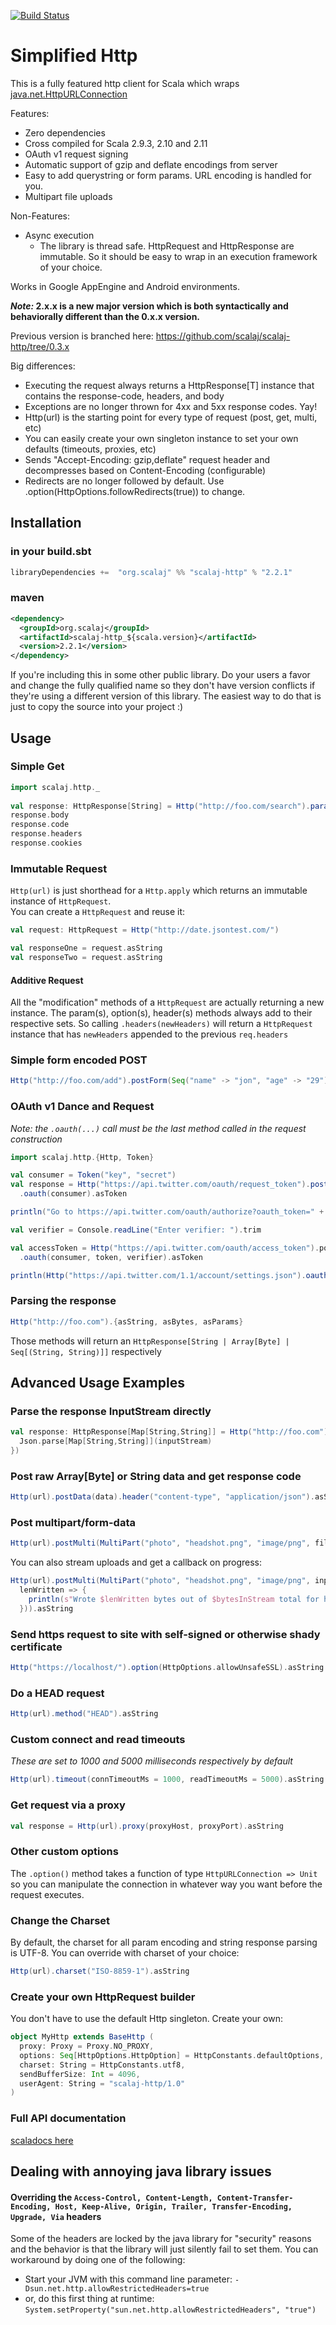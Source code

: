 [![Build Status](https://travis-ci.org/scalaj/scalaj-http.png)](https://travis-ci.org/scalaj/scalaj-http)

# Simplified Http

This is a fully featured http client for Scala which wraps [java.net.HttpURLConnection](https://docs.oracle.com/javase/8/docs/api/java/net/HttpURLConnection.html)

Features:
* Zero dependencies
* Cross compiled for Scala 2.9.3, 2.10 and 2.11
* OAuth v1 request signing
* Automatic support of gzip and deflate encodings from server
* Easy to add querystring or form params. URL encoding is handled for you.
* Multipart file uploads

Non-Features:
* Async execution
  * The library is thread safe. HttpRequest and HttpResponse are immutable. So it should be easy to wrap in an execution framework of your choice.

Works in Google AppEngine and Android environments.

**_Note:_ 2.x.x is a new major version which is both syntactically and behaviorally different than the 0.x.x version.**

Previous version is branched here: https://github.com/scalaj/scalaj-http/tree/0.3.x

Big differences:
* Executing the request always returns a HttpResponse[T] instance that contains the response-code, headers, and body
* Exceptions are no longer thrown for 4xx and 5xx response codes. Yay!
* Http(url) is the starting point for every type of request (post, get, multi, etc)
* You can easily create your own singleton instance to set your own defaults (timeouts, proxies, etc)
* Sends "Accept-Encoding: gzip,deflate" request header and decompresses based on Content-Encoding (configurable)
* Redirects are no longer followed by default. Use .option(HttpOptions.followRedirects(true)) to change.

## Installation

### in your build.sbt

```scala
libraryDependencies +=  "org.scalaj" %% "scalaj-http" % "2.2.1"
```

### maven

```xml
<dependency>
  <groupId>org.scalaj</groupId>
  <artifactId>scalaj-http_${scala.version}</artifactId>
  <version>2.2.1</version>
</dependency>  
```

If you're including this in some other public library. Do your users a favor and change the fully qualified name
so they don't have version conflicts if they're using a different version of this library. 
The easiest way to do that is just to copy the source into your project :)

## Usage

### Simple Get

```scala
import scalaj.http._
  
val response: HttpResponse[String] = Http("http://foo.com/search").param("q","monkeys").asString
response.body
response.code
response.headers
response.cookies
```

### Immutable Request

```Http(url)``` is just shorthead for a ```Http.apply``` which returns an immutable instance of ```HttpRequest```.  
You can create a ```HttpRequest``` and reuse it:

```scala
val request: HttpRequest = Http("http://date.jsontest.com/")

val responseOne = request.asString
val responseTwo = request.asString
```

#### Additive Request

All the "modification" methods of a ```HttpRequest``` are actually returning a new instance. The param(s), option(s), header(s) 
methods always add to their respective sets. So calling ```.headers(newHeaders)``` will return a ```HttpRequest``` instance 
that has ```newHeaders``` appended to the previous ```req.headers```


### Simple form encoded POST

```scala
Http("http://foo.com/add").postForm(Seq("name" -> "jon", "age" -> "29")).asString
```

### OAuth v1 Dance and Request

*Note: the `.oauth(...)` call must be the last method called in the request construction*

```scala
import scalaj.http.{Http, Token}

val consumer = Token("key", "secret")
val response = Http("https://api.twitter.com/oauth/request_token").postForm(Seq("oauth_callback" -> "oob"))
  .oauth(consumer).asToken

println("Go to https://api.twitter.com/oauth/authorize?oauth_token=" + response.body.key)

val verifier = Console.readLine("Enter verifier: ").trim

val accessToken = Http("https://api.twitter.com/oauth/access_token").postForm.
  .oauth(consumer, token, verifier).asToken

println(Http("https://api.twitter.com/1.1/account/settings.json").oauth(consumer, accessToken.body).asString)
```

### Parsing the response

```scala
Http("http://foo.com").{asString, asBytes, asParams}
```
Those methods will return an ```HttpResponse[String | Array[Byte] | Seq[(String, String)]]``` respectively

## Advanced Usage Examples

### Parse the response InputStream directly

```scala
val response: HttpResponse[Map[String,String]] = Http("http://foo.com").execute(parser = {inputStream =>
  Json.parse[Map[String,String]](inputStream)
})
```

### Post raw Array[Byte] or String data and get response code

```scala
Http(url).postData(data).header("content-type", "application/json").asString.code
```

### Post multipart/form-data

```scala
Http(url).postMulti(MultiPart("photo", "headshot.png", "image/png", fileBytes)).asString
```

You can also stream uploads and get a callback on progress:

```scala
Http(url).postMulti(MultiPart("photo", "headshot.png", "image/png", inputStream, bytesInStream, 
  lenWritten => {
    println(s"Wrote $lenWritten bytes out of $bytesInStream total for headshot.png")
  })).asString
```

### Send https request to site with self-signed or otherwise shady certificate

```scala
Http("https://localhost/").option(HttpOptions.allowUnsafeSSL).asString
```

### Do a HEAD request

```scala
Http(url).method("HEAD").asString
```

### Custom connect and read timeouts

_These are set to 1000 and 5000 milliseconds respectively by default_

```scala
Http(url).timeout(connTimeoutMs = 1000, readTimeoutMs = 5000).asString
```

### Get request via a proxy

```scala
val response = Http(url).proxy(proxyHost, proxyPort).asString
```

### Other custom options

The ```.option()``` method takes a function of type ```HttpURLConnection => Unit``` so 
you can manipulate the connection in whatever way you want before the request executes.

### Change the Charset

By default, the charset for all param encoding and string response parsing is UTF-8. You 
can override with charset of your choice:

```scala
Http(url).charset("ISO-8859-1").asString
```

### Create your own HttpRequest builder

You don't have to use the default Http singleton. Create your own:

```scala
object MyHttp extends BaseHttp (
  proxy: Proxy = Proxy.NO_PROXY, 
  options: Seq[HttpOptions.HttpOption] = HttpConstants.defaultOptions,
  charset: String = HttpConstants.utf8,
  sendBufferSize: Int = 4096,
  userAgent: String = "scalaj-http/1.0"
)
```

### Full API documentation

[scaladocs here](http://scalaj.github.io/scalaj-http/2.0.0)

## Dealing with annoying java library issues
#### Overriding the `Access-Control, Content-Length, Content-Transfer-Encoding, Host, Keep-Alive, Origin, Trailer, Transfer-Encoding, Upgrade, Via` headers
Some of the headers are locked by the java library for "security" reasons and the behavior is that the library will just silently fail to set them. You can workaround by doing one of the following:
   * Start your JVM with this command line parameter: `-Dsun.net.http.allowRestrictedHeaders=true`
   * or, do this first thing at runtime: `System.setProperty("sun.net.http.allowRestrictedHeaders", "true")`
